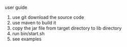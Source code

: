 user guide

1. use git download the source code
2. use maven to build it
3. copy the jar file from target directory to lib directory
4. run bin/start.sh
5. see examples
